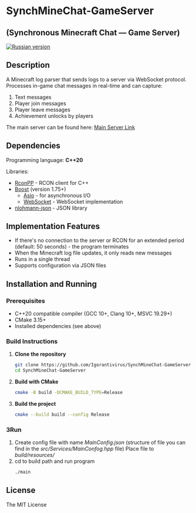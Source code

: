 # SynchMineChat-GameServer
## (Synchronous Minecraft Chat — Game Server)

[![Russian version](https://img.shields.io/badge/Russian%20version-blue)](README_RU.md)

## Description

A Minecraft log parser that sends logs to a server via WebSocket protocol. 
Processes in-game chat messages in real-time and can capture:
1) Text messages
2) Player join messages
3) Player leave messages
4) Achievement unlocks by players

The main server can be found here: [Main Server Link](https://github.com/Igorantivirus/SynchMineChat-MainServer)

## Dependencies

Programming language: **C++20**

Libraries:
* [RconPP](https://github.com/JBakamovic/rconpp) - RCON client for C++
* [Boost](https://www.boost.org/) (version 1.75+)
  * [Asio](https://www.boost.org/doc/libs/release/doc/html/boost_asio.html) - for asynchronous I/O
  * [WebSocket](https://www.boost.org/doc/libs/release/libs/beast/doc/html/beast/using_websocket.html) - WebSocket implementation
* [nlohmann-json](https://github.com/nlohmann/json) - JSON library

## Implementation Features

* If there's no connection to the server or RCON for an extended period (default: 50 seconds) - the program terminates
* When the Minecraft log file updates, it only reads new messages
* Runs in a single thread
* Supports configuration via JSON files

## Installation and Running

### Prerequisites
* C++20 compatible compiler (GCC 10+, Clang 10+, MSVC 19.29+)
* CMake 3.15+
* Installed dependencies (see above)

### Build Instructions

1. **Clone the repository**
   ```sh
   git clone https://github.com/Igorantivirus/SynchMineChat-GameServer
   cd SynchMineChat-GameServer
   ```
2. **Build with CMake**
   ```sh
   cmake -B build -DCMAKE_BUILD_TYPE=Release
   ```
3. **Build the project** 
   ```sh
   cmake --build build --config Release
   ```

### ЗRun

1. Create config file with name *MainConfig.json* (structure of file you can find in the  *src/Services/MainConfog.hpp* file)
   Place file to *build/resources/*
2. cd to build path and run program
   ```sh
   ./main
   ``` 

## License
The MIT License

